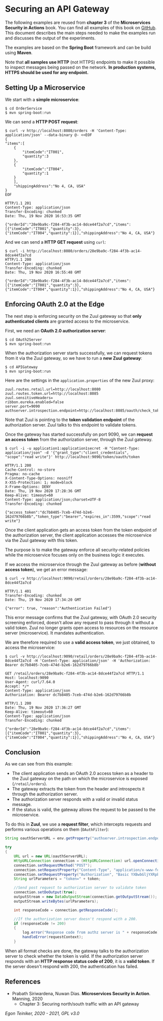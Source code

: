 # Securing an API Gateway

The following examples are reused from **chapter 3** of the **Microservices Security in Actions** book. 
You can find all examples of this book on [GitHub](https://github.com/microservices-security-in-action/samples).
This document describes the main steps needed to make the examples run and discusses the output 
of the experiments.

The examples are based on the **Spring Boot** framework and can be build using **Maven**.

Note that **all samples use HTTP** (not HTTPS) endpoints to make it possible to inspect messages being 
passed on the network. **In production systems, HTTPS should be used for any endpoint.**


## Setting Up a Microservice 

We start with a **simple microservice**:
```
$ cd OrderService
$ mvn spring-boot:run
```

We can send a **HTTP POST request**:
```
$ curl -v http://localhost:8080/orders -H 'Content-Type: application/json' --data-binary @- <<EOF
{
"items":[
    {
        "itemCode":"IT001",
        "quantity":3
    },
    {
        "itemCode":"IT004",
        "quantity":1
    }
    ],
    "shippingAddress":"No 4, CA, USA"
}
EOF

HTTP/1.1 201
Content-Type: application/json
Transfer-Encoding: chunked
Date: Thu, 19 Nov 2020 16:53:35 GMT

{"orderId":"28e9ba9c-f284-4f3b-ac14-8dce44f2a7cd","items":[{"itemCode":"IT001","quantity":3},{"itemCode":"IT004","quantity":1}],"shippingAddress":"No 4, CA, USA"}
```
And we can send a **HTTP GET request** using `curl`:
```
$ curl -i http://localhost:8080/orders/28e9ba9c-f284-4f3b-ac14-8dce44f2a7cd
HTTP/1.1 200
Content-Type: application/json
Transfer-Encoding: chunked
Date: Thu, 19 Nov 2020 16:55:48 GMT

{"orderId":"28e9ba9c-f284-4f3b-ac14-8dce44f2a7cd","items":[{"itemCode":"IT001","quantity":3},{"itemCode":"IT004","quantity":1}],"shippingAddress":"No 4, CA, USA"}
```

## Enforcing OAuth 2.0 at the Edge

The next step is enforcing security on the Zuul gateway so that **only authenticated 
clients** are granted access to the microservice.

First, we need an **OAuth 2.0 authorization server**:
```
$ cd OAuth2Server
$ mvn spring-boot:run
```

When the authorization server starts successfully, we can request tokens from it via 
the Zuul gateway, so we have to run a **new Zuul gateway**:
```
$ cd APIGateway
$ mvn spring-boot:run
```

Here are the settings in the `application.properties` of the new Zuul proxy:
```
zuul.routes.retail.url=http://localhost:8080
zuul.routes.token.url=http://localhost:8085
zuul.sensitiveHeaders=
ribbon.eureka.enabled=false
server.port=9090
authserver.introspection.endpoint=http://localhost:8085/oauth/check_token
```
Note that Zuul is pointing to the **token validation endpoint** of the authorization server.
Zuul talks to this endpoint to validate tokens.

Once the gateway has started successfully on port 9090, we can **request an access
token** from the authorization server, through the Zuul gateway.
```
$ curl -i -u application1:application1secret -H "Content-Type: application/json" -d '{"grant_type":"client_credentials", "scope":"read write"}' http://localhost:9090/token/oauth/token

HTTP/1.1 200
Cache-Control: no-store
Pragma: no-cache
X-Content-Type-Options: nosniff
X-XSS-Protection: 1; mode=block
X-Frame-Options: DENY
Date: Thu, 19 Nov 2020 17:28:36 GMT
Keep-Alive: timeout=60
Content-Type: application/json;charset=UTF-8
Transfer-Encoding: chunked

{"access_token":"dc7b8405-7ceb-474d-b2e6-162d79766b8b","token_type":"bearer","expires_in":3599,"scope":"read write"}
```

Once the client application gets an access token from the token endpoint of the
authorization server, the client application accesses the microservice via the Zuul
gateway with this token.

The purpose is to make the gateway enforce all security-related policies while the
microservice focuses only on the business logic it executes.

If we access the microservice through the Zuul gateway as before (**without access token**), 
we get an error message:
```
$ curl -v http://localhost:9090/retail/orders/28e9ba9c-f284-4f3b-ac14-8dce44f2a7cd

HTTP/1.1 401
Transfer-Encoding: chunked
Date: Thu, 19 Nov 2020 17:34:20 GMT

{"error": true, "reason":"Authentication Failed"}
```
This error message confirms that the Zuul gateway, with OAuth 2.0 security 
screening enforced, doesn't allow any request to pass through it without a 
valid token.
Zuul no longer grants open access to resources on the resource server (microservice).
It mandates authentication.

We are therefore required to use a **valid access token**, we just obtained, 
to access the microservice:
```
$ curl -v http://localhost:9090/retail/orders/28e9ba9c-f284-4f3b-ac14-8dce44f2a7cd -H 'Content-Type: application/json' -H 'Authorization: Bearer dc7b8405-7ceb-474d-b2e6-162d79766b8b'

GET /retail/orders/28e9ba9c-f284-4f3b-ac14-8dce44f2a7cd HTTP/1.1
Host: localhost:9090
User-Agent: curl/7.64.0
Accept: */*
Content-Type: application/json
Authorization: Bearer dc7b8405-7ceb-474d-b2e6-162d79766b8b

HTTP/1.1 200
Date: Thu, 19 Nov 2020 17:36:27 GMT
Keep-Alive: timeout=60
Content-Type: application/json
Transfer-Encoding: chunked

{"orderId":"28e9ba9c-f284-4f3b-ac14-8dce44f2a7cd","items":[{"itemCode":"IT001","quantity":3},{"itemCode":"IT004","quantity":1}],"shippingAddress":"No 4, CA, USA"}
```

## Conclusion
As we can see from this example:
* The client application sends an OAuth 2.0 access token as a header 
to the Zuul gateway on the path on which the microservice is exposed (`/retail/orders`).
* The gateway extracts the token from the header and introspects it through the 
authorization server.
* The authorization server responds with a valid or invalid status message. 
* If the status is valid, the gateway allows the request to be passed to the microservice.

To do this in **Zuul**, we use a **request filter**, which intercepts requests and performs 
various operations on them (`OAuthFilter`): 
```Java
String oauthServerURL = env.getProperty("authserver.introspection.endpoint");

try
{
    URL url = new URL(oauthServerURL);
    HttpURLConnection connection = (HttpURLConnection) url.openConnection();
    connection.setRequestMethod("POST");
    connection.setRequestProperty("Content-Type", "application/x-www-form-urlencoded");
    connection.setRequestProperty("Authorization", "Basic YXBwbGljYXRpb24xOmFwcGxpY2F0aW9uMXNlY3JldA==");
    String urlParameters = "token=" + token;

    //Send post request to authorization server to validate token
    connection.setDoOutput(true);
    outputStream = new DataOutputStream(connection.getOutputStream());
    outputStream.writeBytes(urlParameters);

    int responseCode = connection.getResponseCode();

    //If the authorization server doesn't respond with a 200.
    if (responseCode != 200) 
    {
        log.error("Response code from authz server is " + responseCode);
        handleError(requestContext);
    }
```
When all format checks are done, the gateway talks to the authorization server to
check whether the token is valid.
If the authorization server responds with an **HTTP response status code of 200**, 
it is a **valid token**.
If the server doesn't respond with 200, the authentication has failed.


## References
* Prabath Siriwardena, Nuwan Dias. **Microservices Security in Action**. Manning, 2020
    * Chapter 3: Securing north/south traffic with an API gateway

*Egon Teiniker, 2020 - 2021, GPL v3.0*